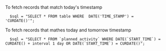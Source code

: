 To fetch records that match today's timestamp

```
  $sql = "SELECT * FROM table WHERE  DATE('TIME_STAMP') = 'CURDATE()'";
```

To fetch records that mathes today and tomorrow timestamp

```
  $sql = "SELECT * FROM `planned_activity` WHERE DATE(`START_TIME`) = CURDATE() + interval 1 day OR DATE(`START_TIME`) = CURDATE()";
 ```

